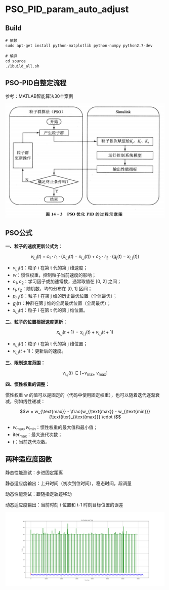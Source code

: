 # PSO_PID_param_auto_adjust

## Build
```shell
# 依赖
sudo apt-get install python-matplotlib python-numpy python2.7-dev

# 编译
cd source
./1build_all.sh
```


## PSO-PID自整定流程
参考：MATLAB智能算法30个案例 

![](./picture/22.png)


## PSO公式
 
**一、粒子的速度更新公式为：** 

$$v_{i,j}(t) + c_1 \cdot r_1 \cdot \left( p_{i,j}(t) - x_{i,j}(t) \right) + c_2 \cdot r_2 \cdot \left( g_j(t) - x_{i,j}(t) \right)$$

- $v_{i,j}(t)$：粒子 i 在第 t 代的第 j 维速度；
- $w$：惯性权重，控制粒子当前速度的影响；
- $c_1, c_2$：学习因子或加速常数，通常取值在 [0, 2] 之间；
- $r_1, r_2$：随机数，均匀分布在 [0, 1] 区间；
- $p_{i,j}(t)$：粒子 i 在第 j 维的历史最优位置（个体最优）；
- $g_j(t)$：种群在第 j 维的全局最优位置（全局最优）；
- $x_{i,j}(t)$：粒子 i 在第 t 代的第 j 维位置。


**二、粒子的位置根据速度更新：** 
 
$$x_{i,j}(t+1) = x_{i,j}(t) + v_{i,j}(t+1)$$

- $x_{i,j}(t)$：粒子 i 在第 t 代的第 j 维位置；
- $v_{i,j}(t+1)$：更新后的速度。


**三、限制速度范围：** 

$$v_{i,j}(t) \in \left[ -v_{\text{max}}, v_{\text{max}} \right]$$



**四、惯性权重的调整：** 

惯性权重 w 的值可以是固定的（代码中使用固定权重），也可以随着迭代逐渐衰减，例如线性递减： 

$$w = w_{\text{max}} - \frac{w_{\text{max}} - w_{\text{min}}}{\text{iter}_{\text{max}}} \cdot t$$

- $w_{\text{max}}, w_{\text{min}}$：惯性权重的最大值和最小值；
- $\text{iter}_{\text{max}}$：最大迭代次数；
- $t$：当前迭代次数。



## 两种适应度函数
静态性能测试：步进固定距离 

静态适应度输出：上升时间（初次到位时间），稳态时间，超调量

 
动态性能测试：跟随指定轨迹移动 

动态适应度输出：当前时刻 t 位置和 t-1 时刻目标位置的误差 

![](./picture/33.png)

